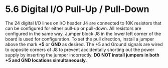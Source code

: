 # 5.6 Digital I/O Pull-Up / Pull-Down

The 24 digital I/O lines on I/O header J4 are connected to 10K resistors that can be configured for either pull-up or pull-down. All resistors are configured in the same way. Jumper block J8 in the lower left corner of the board is used for configuration. To set the pull direction, install a jumper above the mark **+5** or **GND** as desired. The +5 and Ground signals are wired to opposite corners of J8 to prevent accidentally shorting out the power supply by inserting the jumper incorrectly. **DO NOT install jumpers in both +5 and GND locations simultaneously.**

